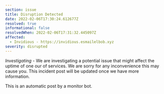 ```yaml
---
section: issue
title: Disruption Detected
date: 2022-02-06T17:30:24.612677Z
resolved: true
informational: false
resolvedWhen: 2022-02-06T17:31:32.445097Z
affected:
  - Invidious - https://invidious.esmailelbob.xyz
severity: disrupted
---
```

*Investigating* - We are investigating a potential issue that might affect the uptime of one our of services. We are sorry for any inconvenience this may cause you. This incident post will be updated once we have more information.

This is an automatic post by a monitor bot.
        